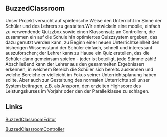 ## BuzzedClassroom

Unser Projekt versucht auf spielerische Weise den Unterricht im Sinne der Schüler und des Lehrers zu gestalten.Wir entwickeln eine mobile, einfach zu verwendende Quizzbox sowie einen Klassensatz an Controllern, die zusammen ein auf die Schule hin optimiertes Quizzsystem ergeben, das dazu genutzt werden kann, zu Beginn einer neuen Unterrichtseinheit den bisherigen Wissensstand der Schüler einfach, schnell und interessant auszuforschen; der Lehrer kann zu Hause ein Quiz erstellen, das die Schüler dann gemeinsam spielen - jeder ist beteiligt, jede Stimme zählt! Abschließend kann der Lehrer aus den gesammelten Ergebnissen erkennen, in welchem Bereich die Schüler sich bereits auskennen und welche Bereiche er vielleicht im Fokus seiner Unterrichtsplanung haben sollte. Aber auch zur Gestaltung des normalen Unterrichts soll unser System beitragen, z.B. als Ansporn, den erzielten Highscore des Leistungskurses im Vorjahr oder den der Parallelklasse zu schlagen.

## Links

[BuzzedClassroomEditor](https://gitlab.com/BuzznSchool/BuzznSchoolEditor)

[BuzzedClassroomController](https://gitlab.com/BuzznSchool/BuzznSchoolController)